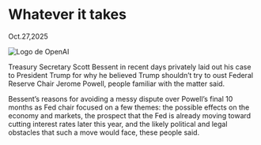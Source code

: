 
 # Whatever it takes

  Oct.27,2025

  ![Logo de OpenAI](https://upload.wikimedia.org/wikipedia/commons/4/4d/OpenAI_Logo.svg)

Treasury Secretary Scott Bessent in recent days privately laid out his case to President Trump for why he believed Trump shouldn’t try to oust Federal Reserve Chair Jerome Powell, people familiar with the matter said.

Bessent’s reasons for avoiding a messy dispute over Powell’s final 10 months as Fed chair focused on a few themes: the possible effects on the economy and markets, the prospect that the Fed is already moving toward cutting interest rates later this year, and the likely political and legal obstacles that such a move would face, these people said. 

